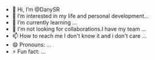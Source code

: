 - 👋 Hi, I’m @DanySR
- 👀 I’m interested in my life and personal development...
- 🌱 I’m currently learning ...
- 💞️ I'm not looking for collaborations.I have my team  ...
- 📫 How to reach me I don't know it and i don't care ...
- 😄 Pronouns: ...
- ⚡ Fun fact: ...

<!---
DanySR/DanySR is a ✨ special ✨ repository because its `README.md` (this file) appears on your GitHub profile.
You can click the Preview link to take a look at your changes.
--->
